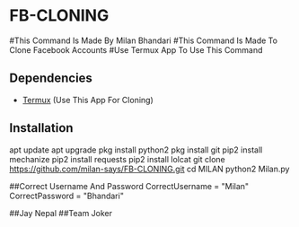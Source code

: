 # FB-CLONING

#This Command Is Made By Milan Bhandari
#This Command Is Made To Clone Facebook Accounts
#Use Termux App To Use This Command

## Dependencies

- [Termux](https://termux.dev/en/) (Use This App For Cloning)

## Installation
apt update
apt upgrade
pkg install python2
pkg install git
pip2 install mechanize
pip2 install requests
pip2 install lolcat
git clone https://github.com/milan-says/FB-CLONING.git
cd MILAN
python2 Milan.py

##Correct Username And Password
CorrectUsername = "Milan"
CorrectPassword = "Bhandari"

##Jay Nepal
##Team Joker
